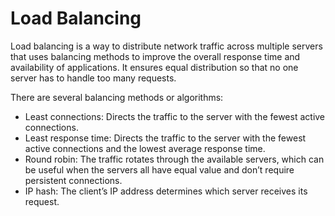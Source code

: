 # Load Balancing

Load balancing is a way to distribute network traffic across multiple servers that uses balancing methods to improve the overall response time and availability of applications. It ensures equal distribution so that no one server has to handle too many requests.

There are several balancing methods or algorithms:

* Least connections: Directs the traffic to the server with the fewest active connections.
* Least response time: Directs the traffic to the server with the fewest active connections and the lowest average response time.
* Round robin: The traffic rotates through the available servers, which can be useful when the servers all have equal value and don’t require persistent connections.
* IP hash: The client’s IP address determines which server receives its request.
